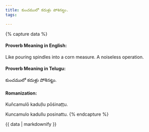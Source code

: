 ```yaml
---
title: కుంచములో కదుళ్లు పోశినట్టు.
tags:

---
```


{% capture data %}
#### Proverb Meaning in English:
Like pouring spindles into a corn measure.
A noiseless operation.

#### Proverb Meaning in Telugu:
కుంచములో కదుళ్లు పోశినట్టు.

#### Romanization:
Kun̄camulō kaduḷlu pōśinaṭṭu.

Kuncamulo kadullu posinattu.
{% endcapture %}

{{ data | markdownify }}


